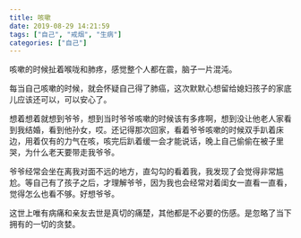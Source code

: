 ```yaml
---
title: 咳嗽
date: 2019-08-29 14:21:59
tags: ["自己", "戒烟", "生病"]
categories: ["自己"]
---
```


咳嗽的时候扯着喉咙和肺疼，感觉整个人都在震，脑子一片混沌。

每当自己咳嗽的时候，就会怀疑自己得了肺癌，这次默默心想留给媳妇孩子的家底儿应该还可以，可以安心了。

想着想着就想到爷爷，想到当时爷爷咳嗽的时候该有多疼啊，想到没让他老人家看到我结婚，看到他孙女，哎。还记得那次回家，看着爷爷咳嗽的时候双手趴着床边，用着仅有的力气在咳，咳完后趴着缓一会才能说话，晚上自己偷偷在被子里哭，为什么老天要带走我爷爷。

爷爷经常会坐在离我对面不远的地方，直勾勾的看着我，我发现了会觉得非常尴尬。等自己有了孩子之后，才理解爷爷，因为我也会经常对着闺女一直看一直看，觉得怎么也看不够。好想爷爷。

这世上唯有病痛和亲友去世是真切的痛楚，其他都是不必要的伤感。是忽略了当下拥有的一切的贪婪。
